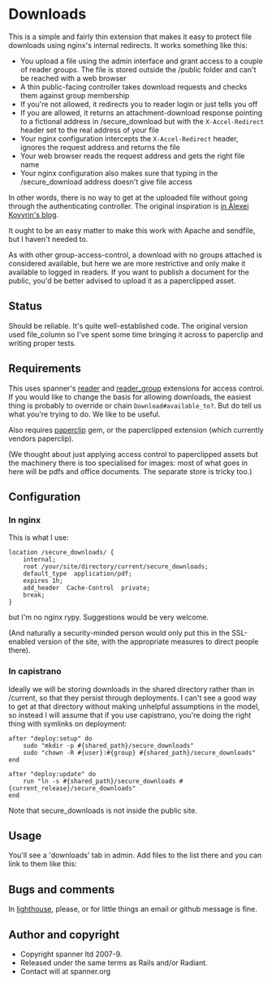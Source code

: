 # Downloads

This is a simple and fairly thin extension that makes it easy to protect file downloads using nginx's internal redirects. It works something like this:

* You upload a file using the admin interface and grant access to a couple of reader groups. The file is stored outside the /public folder and can't be reached with a web browser
* A thin public-facing controller takes download requests and checks them against group membership
* If you're not allowed, it redirects you to reader login or just tells you off
* If you are allowed, it returns an attachment-download response pointing to a fictional address in /secure_download but with the `X-Accel-Redirect` header set to the real address of your file
* Your nginx configuration intercepts the `X-Accel-Redirect` header, ignores the request address and returns the file
* Your web browser reads the request address and gets the right file name
* Your nginx configuration also makes sure that typing in the /secure_download address doesn't give file access

In other words, there is no way to get at the uploaded file without going through the authenticating controller. The original inspiration is [in Alexei Kovyrin's blog](http://blog.kovyrin.net/2006/11/01/nginx-x-accel-redirect-php-rails/).

It ought to be an easy matter to make this work with Apache and sendfile, but I haven't needed to.

As with other group-access-control, a download with no groups attached is considered available, but here we are more restrictive and only make it available to logged in readers. If you want to publish a document for the public, you'd be better advised to upload it as a paperclipped asset.

## Status

Should be reliable. It's quite well-established code. The original version used file_column so I've spent some time bringing it across to paperclip and writing proper tests.

## Requirements

This uses spanner's [reader](https://github.com/spanner/radiant-reader-extension) and [reader_group](https://github.com/spanner/radiant-reader_group-extension) extensions for access control. If you would like to change the basis for allowing downloads, the easiest thing is probably to override or chain `Download#available_to?`. But do tell us what you're trying to do. We like to be useful.

Also requires [paperclip](http://www.thoughtbot.com/projects/paperclip) gem, or the paperclipped extension (which currently vendors paperclip).

(We thought about just applying access control to paperclipped assets but the machinery there is too specialised for images: most of what goes in here will be pdfs and office documents. The separate store is tricky too.)

## Configuration

### In nginx

This is what I use:

	location /secure_downloads/ {
		internal;
		root /your/site/directory/current/secure_downloads;	
		default_type  application/pdf;
		expires 1h;
		add_header  Cache-Control  private;
		break;
	}

but I'm no nginx rypy. Suggestions would be very welcome. 

(And naturally a security-minded person would only put this in the SSL-enabled version of the site, with the appropriate measures to direct people there).

### In capistrano

Ideally we will be storing downloads in the shared directory rather than in /current, so that they persist through deployments. I can't see a good way to get at that directory without making unhelpful assumptions in the model, so instead I will assume that if you use capistrano, you're doing the right thing with symlinks on deployment:

	after "deploy:setup" do
		sudo "mkdir -p #{shared_path}/secure_downloads"
		sudo "chown -R #{user}:#{group} #{shared_path}/secure_downloads"
	end
	
	after "deploy:update" do
		run "ln -s #{shared_path}/secure_downloads #{current_release}/secure_downloads" 
	end
	
Note that secure_downloads is not inside the public site.

## Usage

You'll see a 'downloads' tab in admin. Add files to the list there and you can link to them like this:



## Bugs and comments

In [lighthouse](http://spanner.lighthouseapp.com/projects/26912-radiant-extensions), please, or for little things an email or github message is fine.

## Author and copyright

* Copyright spanner ltd 2007-9.
* Released under the same terms as Rails and/or Radiant.
* Contact will at spanner.org
